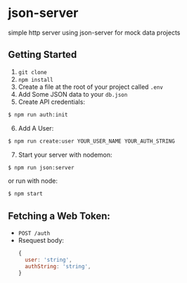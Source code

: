 # json-server
simple http server using json-server for mock data projects

## Getting Started
1) `git clone`
2) `npm install`
3) Create a file at the root of your project called `.env`
4) Add Some JSON data to your `db.json`
5) Create API credentials:
```bash
$ npm run auth:init
```
6) Add A User:
```bash
$ npm run create:user YOUR_USER_NAME YOUR_AUTH_STRING
```
7) Start your server with nodemon: 
```bash
$ npm run json:server
```
or run with node:
```bash
$ npm start
```

## Fetching a Web Token:
- `POST /auth`
- Rsequest body:
  ```js
  {
    user: 'string',
    authString: 'string',
  }
  ```
